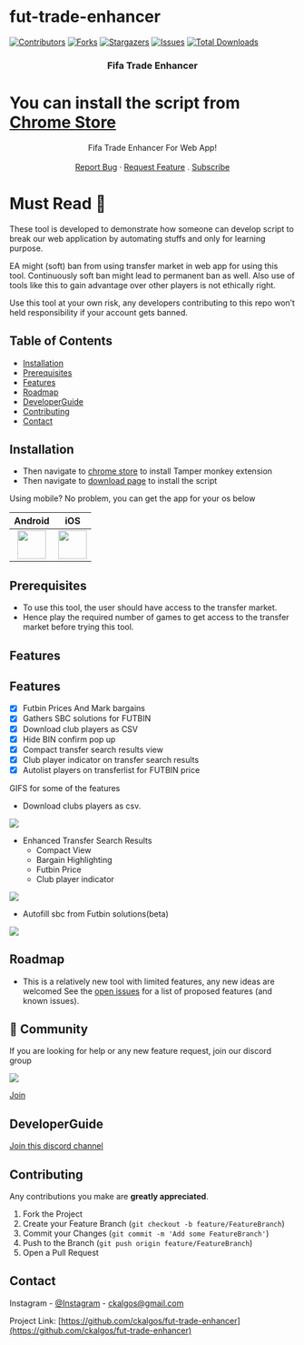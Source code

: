 # fut-trade-enhancer

[![Contributors][contributors-shield]][contributors-url]
[![Forks][forks-shield]][forks-url]
[![Stargazers][stars-shield]][stars-url]
[![Issues][issues-shield]][issues-url]
[![Total Downloads](https://img.shields.io/github/downloads/ckalgos/fut-trade-enhancer/total.svg)]()

<p align="center"> 
  <h3 align="center">Fifa Trade Enhancer</h3>

<h1>You can install the script from <a href='https://chrome.google.com/webstore/detail/boffdonfioidojlcpmfnkngipappmcoh'>Chrome Store</a></h1>

  <p align="center">
    Fifa Trade Enhancer For Web App!
    <br />  
    <br /> 
    <a href="https://github.com/ckalgos/fut-trade-enhancer/issues">Report Bug</a>
    ·
    <a href="https://github.com/ckalgos/fut-trade-enhancer/issues">Request Feature</a>
  .
  <a href="https://www.youtube.com/channel/UC5eLkjmLU2TcE4oiJM9PsyA?sub_confirmation=1">Subscribe</a>
  
  # Must Read :no_entry_sign:
  
  These tool is developed to demonstrate how someone can develop script to break our web application by automating stuffs and only for learning purpose.
  
   EA might (soft) ban from using transfer market in web app for using this tool. Continuously soft ban might lead to permanent ban as well. Also use of tools like this to gain advantage over other players is not ethically right.  
   
   Use this tool at your own risk, any developers contributing to this repo won’t held responsibility if your account gets banned.
  </p>
</p>

<!-- TABLE OF CONTENTS -->

## Table of Contents

- [Installation](#installation)
- [Prerequisites](#prerequisites)
- [Features](#features)
- [Roadmap](#roadmap)
- [DeveloperGuide](#developerguide)
- [Contributing](#contributing)
- [Contact](#contact)

<!-- installation -->

## Installation

- Then navigate to [chrome store](https://chrome.google.com/webstore/detail/tampermonkey/dhdgffkkebhmkfjojejmpbldmpobfkfo?hl=en-GB) to install Tamper monkey extension
- Then navigate to [download page](https://github.com/ckalgos/fut-trade-enhancer/releases/latest/download/fut-trade-enhancer.user.js) to install the script

Using mobile? No problem, you can get the app for your os below

|                                                           Android                                                            |                                                        iOS                                                         |
| :--------------------------------------------------------------------------------------------------------------------------: | :----------------------------------------------------------------------------------------------------------------: |
| [<img src="storeImg/google-play-badge.png" height="50">](https://play.google.com/store/apps/details?id=com.fut.market.alert) | [<img src="storeImg/appstore-badge.png" height="50">](https://apps.apple.com/us/app/fut-market-alert/id1590505179) |

## Prerequisites

- To use this tool, the user should have access to the transfer market.
- Hence play the required number of games to get access to the transfer market before trying this tool.

<!-- features -->

## Features

## Features

- [x] Futbin Prices And Mark bargains
- [x] Gathers SBC solutions for FUTBIN
- [x] Download club players as CSV
- [x] Hide BIN confirm pop up
- [x] Compact transfer search results view
- [x] Club player indicator on transfer search results
- [x] Autolist players on transferlist for FUTBIN price

GIFS for some of the features

- Download clubs players as csv.

![](demos/Club%20Download.gif)

- Enhanced Transfer Search Results
  - Compact View
  - Bargain Highlighting
  - Futbin Price
  - Club player indicator

![](demos/Enhanced%20Transfer%20Result.gif)

- Autofill sbc from Futbin solutions(beta)

![](demos/Auto%20Sbc.gif)

<!-- roadmap -->

## Roadmap

- This is a relatively new tool with limited features, any new ideas are welcomed
  See the [open issues](https://github.com/ckalgos/fut-trade-enhancer/issues) for a list of proposed features (and known issues).

## 💬 Community

If you are looking for help or any new feature request, join our discord group

<img src="https://img.shields.io/discord/768336764447621122?color=green&label=Discord&logo=discord&logoColor=white">

<a href="https://discord.gg/cktHYmp">Join</a>

<!-- developerguide -->

## DeveloperGuide

<a href="https://discord.gg/cktHYmp">Join this discord channel</a>

<!-- CONTRIBUTING -->

## Contributing

Any contributions you make are **greatly appreciated**.

1. Fork the Project
2. Create your Feature Branch (`git checkout -b feature/FeatureBranch`)
3. Commit your Changes (`git commit -m 'Add some FeatureBranch'`)
4. Push to the Branch (`git push origin feature/FeatureBranch`)
5. Open a Pull Request

<!-- CONTACT -->

## Contact

Instagram - [@Instagram](https://www.instagram.com/ckalgos/) - ckalgos@gmail.com

Project Link: [https://github.com/ckalgos/fut-trade-enhancer](https://github.com/ckalgos/fut-trade-enhancer)

<!-- MARKDOWN LINKS & IMAGES -->

[contributors-shield]: https://img.shields.io/github/contributors/ckalgos/fut-trade-enhancer.svg?style=flat-square
[contributors-url]: https://github.com/ckalgos/fut-trade-enhancer/graphs/contributors
[forks-shield]: https://img.shields.io/github/forks/ckalgos/fut-trade-enhancer.svg?style=flat-square
[forks-url]: https://github.com/ckalgos/fut-trade-enhancer/network/members
[stars-shield]: https://img.shields.io/github/stars/ckalgos/fut-trade-enhancer.svg?style=flat-square
[stars-url]: https://github.com/ckalgos/fut-trade-enhancer/stargazers
[issues-shield]: https://img.shields.io/github/issues/ckalgos/fut-trade-enhancer.svg?style=flat-square
[issues-url]: https://github.com/ckalgos/fut-trade-enhancer/issues
